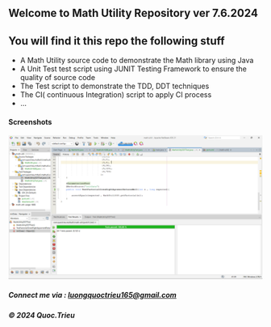 ## Welcome to Math Utility Repository ver 7.6.2024

## You will find it this repo the following stuff

- A Math Utility source code to demonstrate the Math library using Java
- A Unit Test test script using JUNIT Testing Framework to ensure the quality of source code
- The Test script to demonstrate the TDD, DDT techniques
- The CI( continuous Integration) script to apply CI process
- ...

#### Screenshots

![Source code and Unit Test](https://github.com/quoctrieu010903/math-ultil/blob/main/screenshots/SourcecodeAndUnitTest.png)

##### Connect me via : luongquoctrieu165@gmail.com

##### &#169; 2024 Quoc.Trieu
